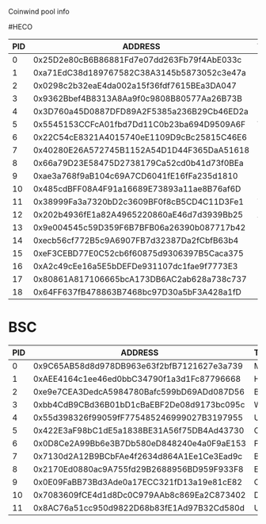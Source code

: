 Coinwind pool info

#HECO

| PID  | ADDRESS                                    | TOKEN |
| ---- | ------------------------------------------ | ----- |
| 0    | 0x25D2e80cB6B86881Fd7e07dd263Fb79f4AbE033c | MDX   |
| 1    | 0xa71EdC38d189767582C38A3145b5873052c3e47a | USDT  |
| 2    | 0x0298c2b32eaE4da002a15f36fdf7615BEa3DA047 | HUSD  |
| 3    | 0x9362Bbef4B8313A8Aa9f0c9808B80577Aa26B73B | USDC  |
| 4    | 0x3D760a45D0887DFD89A2F5385a236B29Cb46ED2a | DAI   |
| 5    | 0x5545153CCFcA01fbd7Dd11C0b23ba694D9509A6F | WHT   |
| 6    | 0x22C54cE8321A4015740eE1109D9cBc25815C46E6 | UNI   |
| 7    | 0x40280E26A572745B1152A54D1D44F365DaA51618 | DOGE  |
| 8    | 0x66a79D23E58475D2738179Ca52cd0b41d73f0BEa | HBTC  |
| 9    | 0xae3a768f9aB104c69A7CD6041fE16fFa235d1810 | HFIL  |
| 10   | 0x485cdBFF08A4F91a16689E73893a11ae8B76af6D | FEI   |
| 11   | 0x38999Fa3a7320bD2c3609BF0f8cB5CD4C11D3Fe1 | TRIBE |
| 12   | 0x202b4936fE1a82A4965220860aE46d7d3939Bb25 | AAVE  |
| 13   | 0x9e004545c59D359F6B7BFB06a26390b087717b42 | LINK  |
| 14   | 0xecb56cf772B5c9A6907FB7d32387Da2fCbfB63b4 | HLTC  |
| 15   | 0xeF3CEBD77E0C52cb6f60875d9306397B5Caca375 | HBCH  |
| 16   | 0xA2c49cEe16a5E5bDEFDe931107dc1fae9f7773E3 | HDOT  |
| 17   | 0x80861A817106665bcA173DB6AC2ab628a738c737 | COW   |
| 18   | 0x64FF637fB478863B7468bc97D30a5bF3A428a1fD | ETH   |

# BSC

| PID  | ADDRESS                                    | TOKEN |
| ---- | ------------------------------------------ | ----- |
| 0    | 0x9C65AB58d8d978DB963e63f2bfB7121627e3a739 | MDX   |
| 1    | 0xAEE4164c1ee46ed0bbC34790f1a3d1Fc87796668 | HMDX  |
| 2    | 0xe9e7CEA3DedcA5984780Bafc599bD69ADd087D56 | BUSD  |
| 3    | 0xbb4CdB9CBd36B01bD1cBaEBF2De08d9173bc095c | WBNB  |
| 4    | 0x55d398326f99059fF775485246999027B3197955 | USD   |
| 5    | 0x422E3aF98bC1dE5a1838BE31A56f75DB4Ad43730 | COW   |
| 6    | 0x0D8Ce2A99Bb6e3B7Db580eD848240e4a0F9aE153 | FIL   |
| 7    | 0x7130d2A12B9BCbFAe4f2634d864A1Ee1Ce3Ead9c | BTCB  |
| 8    | 0x2170Ed0880ac9A755fd29B2688956BD959F933F8 | ETH   |
| 9    | 0x0E09FaBB73Bd3Ade0a17ECC321fD13a19e81cE82 | CAKE  |
| 10   | 0x7083609fCE4d1d8Dc0C979AAb8c869Ea2C873402 | DOT   |
| 11   | 0x8AC76a51cc950d9822D68b83fE1Ad97B32Cd580d | USDC  |

